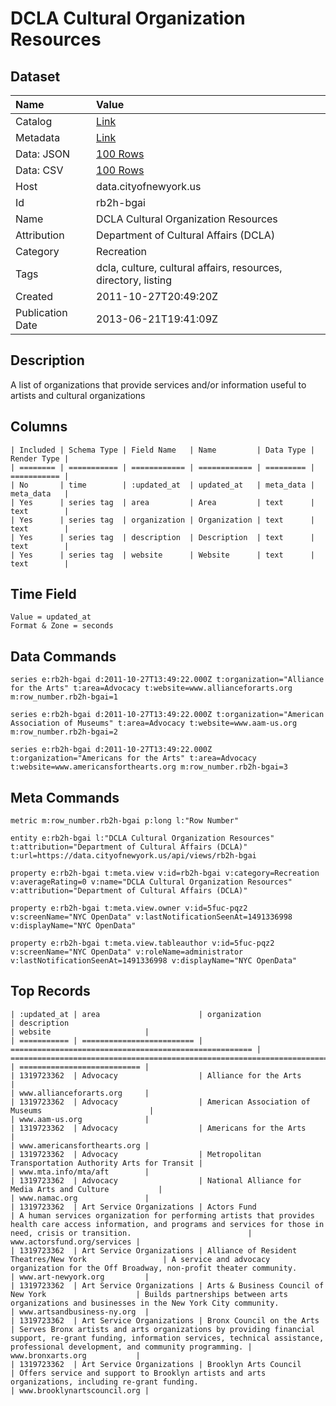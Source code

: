 # DCLA Cultural Organization Resources

## Dataset

| Name | Value |
| :--- | :---- |
| Catalog | [Link](https://catalog.data.gov/dataset/dcla-cultural-organization-resources-98f4c) |
| Metadata | [Link](https://data.cityofnewyork.us/api/views/rb2h-bgai) |
| Data: JSON | [100 Rows](https://data.cityofnewyork.us/api/views/rb2h-bgai/rows.json?max_rows=100) |
| Data: CSV | [100 Rows](https://data.cityofnewyork.us/api/views/rb2h-bgai/rows.csv?max_rows=100) |
| Host | data.cityofnewyork.us |
| Id | rb2h-bgai |
| Name | DCLA Cultural Organization Resources |
| Attribution | Department of Cultural Affairs (DCLA) |
| Category | Recreation |
| Tags | dcla, culture, cultural affairs, resources, directory, listing |
| Created | 2011-10-27T20:49:20Z |
| Publication Date | 2013-06-21T19:41:09Z |

## Description

A list of organizations that provide services and/or information useful to artists and cultural organizations

## Columns

```ls
| Included | Schema Type | Field Name   | Name         | Data Type | Render Type |
| ======== | =========== | ============ | ============ | ========= | =========== |
| No       | time        | :updated_at  | updated_at   | meta_data | meta_data   |
| Yes      | series tag  | area         | Area         | text      | text        |
| Yes      | series tag  | organization | Organization | text      | text        |
| Yes      | series tag  | description  | Description  | text      | text        |
| Yes      | series tag  | website      | Website      | text      | text        |
```

## Time Field

```ls
Value = updated_at
Format & Zone = seconds
```

## Data Commands

```ls
series e:rb2h-bgai d:2011-10-27T13:49:22.000Z t:organization="Alliance for the Arts" t:area=Advocacy t:website=www.allianceforarts.org m:row_number.rb2h-bgai=1

series e:rb2h-bgai d:2011-10-27T13:49:22.000Z t:organization="American Association of Museums" t:area=Advocacy t:website=www.aam-us.org m:row_number.rb2h-bgai=2

series e:rb2h-bgai d:2011-10-27T13:49:22.000Z t:organization="Americans for the Arts" t:area=Advocacy t:website=www.americansforthearts.org m:row_number.rb2h-bgai=3
```

## Meta Commands

```ls
metric m:row_number.rb2h-bgai p:long l:"Row Number"

entity e:rb2h-bgai l:"DCLA Cultural Organization Resources" t:attribution="Department of Cultural Affairs (DCLA)" t:url=https://data.cityofnewyork.us/api/views/rb2h-bgai

property e:rb2h-bgai t:meta.view v:id=rb2h-bgai v:category=Recreation v:averageRating=0 v:name="DCLA Cultural Organization Resources" v:attribution="Department of Cultural Affairs (DCLA)"

property e:rb2h-bgai t:meta.view.owner v:id=5fuc-pqz2 v:screenName="NYC OpenData" v:lastNotificationSeenAt=1491336998 v:displayName="NYC OpenData"

property e:rb2h-bgai t:meta.view.tableauthor v:id=5fuc-pqz2 v:screenName="NYC OpenData" v:roleName=administrator v:lastNotificationSeenAt=1491336998 v:displayName="NYC OpenData"
```

## Top Records

```ls
| :updated_at | area                      | organization                                           | description                                                                                                                                                                                    | website                     | 
| =========== | ========================= | ====================================================== | ============================================================================================================================================================================================== | =========================== | 
| 1319723362  | Advocacy                  | Alliance for the Arts                                  |                                                                                                                                                                                                | www.allianceforarts.org     | 
| 1319723362  | Advocacy                  | American Association of Museums                        |                                                                                                                                                                                                | www.aam-us.org              | 
| 1319723362  | Advocacy                  | Americans for the Arts                                 |                                                                                                                                                                                                | www.americansforthearts.org | 
| 1319723362  | Advocacy                  | Metropolitan Transportation Authority Arts for Transit |                                                                                                                                                                                                | www.mta.info/mta/aft        | 
| 1319723362  | Advocacy                  | National Alliance for Media Arts and Culture           |                                                                                                                                                                                                | www.namac.org               | 
| 1319723362  | Art Service Organizations | Actors Fund                                            | A human services organization for performing artists that provides health care access information, and programs and services for those in need, crisis or transition.                          | www.actorsfund.org/services | 
| 1319723362  | Art Service Organizations | Alliance of Resident Theatres/New York                 | A service and advocacy organization for the Off Broadway, non-profit theater community.                                                                                                        | www.art-newyork.org         | 
| 1319723362  | Art Service Organizations | Arts & Business Council of New York                    | Builds partnerships between arts organizations and businesses in the New York City community.                                                                                                  | www.artsandbusiness-ny.org  | 
| 1319723362  | Art Service Organizations | Bronx Council on the Arts                              | Serves Bronx artists and arts organizations by providing financial support, re-grant funding, information services, technical assistance, professional development, and community programming. | www.bronxarts.org           | 
| 1319723362  | Art Service Organizations | Brooklyn Arts Council                                  | Offers service and support to Brooklyn artists and arts organizations, including re-grant funding.                                                                                             | www.brooklynartscouncil.org | 
```